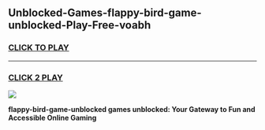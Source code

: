 
## Unblocked-Games-flappy-bird-game-unblocked-Play-Free-voabh
<h3>
<a href="https://premium76.site?title=flappy-bird-game-unblocked&ref=20M">CLICK TO PLAY</a></h3>
<hr>

<h3>
<a href="https://premium76.site?title=flappy-bird-game-unblocked&ref=20M">CLICK 2 PLAY</a>
  
</h3>

<a href="https://premium76.site?title=flappy-bird-game-unblocked&ref=19M"><img src="https://clearcache.store/games.png"></a>


**flappy-bird-game-unblocked games unblocked: Your Gateway to Fun and Accessible Online Gaming**
